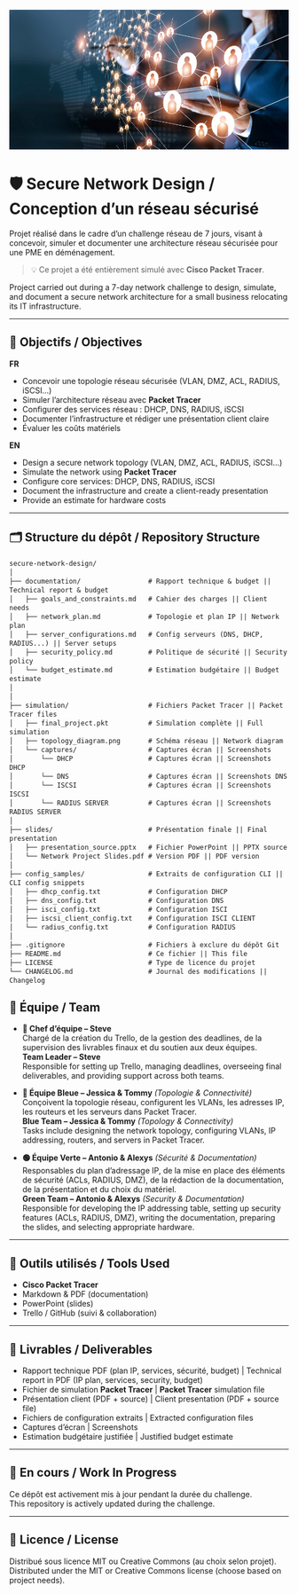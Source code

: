<p align="center">
  <img src="./assets/network-topology.jpg" alt="Network Topology" width="700"/>
</p>

# 🛡️ Secure Network Design / Conception d’un réseau sécurisé

Projet réalisé dans le cadre d’un challenge réseau de 7 jours, visant à concevoir, simuler et documenter une architecture réseau sécurisée pour une PME en déménagement.

> 💡 Ce projet a été entièrement simulé avec **Cisco Packet Tracer**.

Project carried out during a 7-day network challenge to design, simulate, and document a secure network architecture for a small business relocating its IT infrastructure.

---

## 🧠 Objectifs / Objectives

**FR**
- Concevoir une topologie réseau sécurisée (VLAN, DMZ, ACL, RADIUS, iSCSI…)
- Simuler l’architecture réseau avec **Packet Tracer**
- Configurer des services réseau : DHCP, DNS, RADIUS, iSCSI
- Documenter l’infrastructure et rédiger une présentation client claire
- Évaluer les coûts matériels

**EN**
- Design a secure network topology (VLAN, DMZ, ACL, RADIUS, iSCSI…)
- Simulate the network using **Packet Tracer**
- Configure core services: DHCP, DNS, RADIUS, iSCSI
- Document the infrastructure and create a client-ready presentation
- Provide an estimate for hardware costs

---

## 🗂️ Structure du dépôt / Repository Structure
```
secure-network-design/
│
├── documentation/                 # Rapport technique & budget || Technical report & budget
│   ├── goals_and_constraints.md   # Cahier des charges || Client needs
│   ├── network_plan.md            # Topologie et plan IP || Network plan
│   ├── server_configurations.md   # Config serveurs (DNS, DHCP, RADIUS...) || Server setups
│   ├── security_policy.md         # Politique de sécurité || Security policy
│   └── budget_estimate.md         # Estimation budgétaire || Budget estimate
│   
│
├── simulation/                    # Fichiers Packet Tracer || Packet Tracer files
│   ├── final_project.pkt          # Simulation complète || Full simulation
│   ├── topology_diagram.png       # Schéma réseau || Network diagram
│   └── captures/                  # Captures écran || Screenshots
│       └── DHCP                   # Captures écran || Screenshots DHCP
│       └── DNS                    # Captures écran || Screenshots DNS
│       └── ISCSI                  # Captures écran || Screenshots ISCSI
│       └── RADIUS SERVER          # Captures écran || Screenshots RADIUS SERVER  
│
├── slides/                        # Présentation finale || Final presentation
│   ├── presentation_source.pptx   # Fichier PowerPoint || PPTX source
│   └── Network Project Slides.pdf # Version PDF || PDF version
│
├── config_samples/                # Extraits de configuration CLI || CLI config snippets
│   ├── dhcp_config.txt            # Configuration DHCP
│   ├── dns_config.txt             # Configuration DNS
│   ├── isci_config.txt            # Configuration ISCI
│   ├── iscsi_client_config.txt    # Configuration ISCI CLIENT
│   └── radius_config.txt          # Configuration RADIUS
│
├── .gitignore                     # Fichiers à exclure du dépôt Git
├── README.md                      # Ce fichier || This file
├── LICENSE                        # Type de licence du projet
└── CHANGELOG.md                   # Journal des modifications || Changelog
```

## 👥 Équipe / Team

- **👤 Chef d’équipe – Steve**  
  Chargé de la création du Trello, de la gestion des deadlines, de la supervision des livrables finaux et du soutien aux deux équipes.  
  **Team Leader – Steve**  
  Responsible for setting up Trello, managing deadlines, overseeing final deliverables, and providing support across both teams.

- **🔵 Équipe Bleue – Jessica & Tommy** *(Topologie & Connectivité)*  
  Conçoivent la topologie réseau, configurent les VLANs, les adresses IP, les routeurs et les serveurs dans Packet Tracer.  
  **Blue Team – Jessica & Tommy** *(Topology & Connectivity)*  
  Tasks include designing the network topology, configuring VLANs, IP addressing, routers, and servers in Packet Tracer.

- **🟢 Équipe Verte – Antonio & Alexys** *(Sécurité & Documentation)*  
  Responsables du plan d’adressage IP, de la mise en place des éléments de sécurité (ACLs, RADIUS, DMZ), de la rédaction de la documentation, de la présentation et du choix du matériel.  
  **Green Team – Antonio & Alexys** *(Security & Documentation)*  
  Responsible for developing the IP addressing table, setting up security features (ACLs, RADIUS, DMZ), writing the documentation, preparing the slides, and selecting appropriate hardware.


---

## 🧰 Outils utilisés / Tools Used

- **Cisco Packet Tracer**  
- Markdown & PDF (documentation)  
- PowerPoint (slides)  
- Trello / GitHub (suivi & collaboration)

---

## 📝 Livrables / Deliverables

- Rapport technique PDF (plan IP, services, sécurité, budget) | Technical report in PDF (IP plan, services, security, budget)
- Fichier de simulation **Packet Tracer** | **Packet Tracer** simulation file
- Présentation client (PDF + source) | Client presentation (PDF + source file)
- Fichiers de configuration extraits | Extracted configuration files
- Captures d’écran | Screenshots
- Estimation budgétaire justifiée | Justified budget estimate

---

## 🚧 En cours / Work In Progress

Ce dépôt est activement mis à jour pendant la durée du challenge.  
This repository is actively updated during the challenge.

---

## 📄 Licence / License

Distribué sous licence MIT ou Creative Commons (au choix selon projet).  
Distributed under the MIT or Creative Commons license (choose based on project needs).
